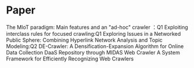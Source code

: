 # Paper
 The MIoT paradigm: Main features and an "ad-hoc" crawler ：Q1
 Exploiting interclass rules for focused crawling:Q1
 Exploring Issues in a Networked Public Sphere: Combining Hyperlink Network Analysis and Topic Modeling:Q2
 DE-Crawler: A Densification-Expansion Algorithm for Online Data Collection 
 DaaS Repository through MIDAS Web Crawler 
 A System Framework for Efficiently Recognizing Web Crawlers 

